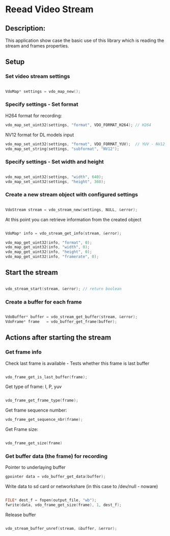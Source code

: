 # Reead Video Stream

## Description:

This application show case the basic use of this library which is reading the stream and frames properties.

## Setup

### Set video stream settings

```c

VdoMap* settings = vdo_map_new();

```

### Specify settings - Set format

H264 format for recording:
```c
vdo_map_set_uint32(settings, "format", VDO_FORMAT_H264); // H264
```

NV12 format for DL models input
```c
vdo_map_set_uint32(settings, "format", VDO_FORMAT_YUV);  // YUV - NV12
vdo_map_set_string(settings, "subformat", "NV12");

```


### Specify settings - Set width and height

```c

vdo_map_set_uint32(settings, "width", 640);
vdo_map_set_uint32(settings, "height", 360);

```

### Create a new stream object with configured settings

```c

VdoStream stream = vdo_stream_new(settings, NULL, &error);

```

At this point you can retrieve information from the created object

```c

VdoMap* info = vdo_stream_get_info(stream, &error);

vdo_map_get_uint32(info, "format", 0);
vdo_map_get_uint32(info, "width", 0);
vdo_map_get_uint32(info, "height", 0);
vdo_map_get_uint32(info, "framerate", 0);

```

## Start the stream

```c

vdo_stream_start(stream, &error); // return boolean

```

### Create a buffer for each frame

```c

VdoBuffer* buffer = vdo_stream_get_buffer(stream, &error);
VdoFrame* frame   = vdo_buffer_get_frame(buffer);

```

## Actions after starting the stream


### Get frame info 

Check last frame is available - Tests whether this frame is last buffer

```c

vdo_frame_get_is_last_buffer(frame); 

```

Get type of frame: I, P, yuv

```c

vdo_frame_get_frame_type(frame);

```

Get frame sequence number:

```c
vdo_frame_get_sequence_nbr(frame);

```

Get Frame size:

```c

vdo_frame_get_size(frame)

```

### Get buffer data (the frame) for recording 

Pointer to underlaying buffer

```c
gpointer data = vdo_buffer_get_data(buffer);

```

Write data to sd card or networkshare (in this case to /dev/null - noware)

```c

FILE* dest_f = fopen(output_file, "wb");
fwrite(data, vdo_frame_get_size(frame), 1, dest_f);

```

Release buffer

```c

vdo_stream_buffer_unref(stream, &buffer, &error);

```


